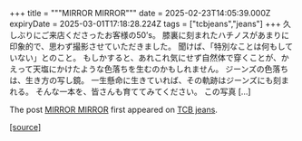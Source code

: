 +++
title = """MIRROR MIRROR"""
date = 2025-02-23T14:05:39.000Z
expiryDate = 2025-03-01T17:18:28.224Z
tags = ["tcbjeans","jeans"]
+++
久しぶりにご来店くださったお客様の50’s。 膝裏に刻まれたハチノスがあまりに印象的で、思わず撮影させていただきました。 聞けば、「特別なことは何もしていない」とのこと。 もしかすると、あれこれ気にせず自然体で穿くことが、かえって天塩にかけたような色落ちを生むのかもしれません。 ジーンズの色落ちは、生き方の写し鏡。 一生懸命に生きていれば、その軌跡はジーンズにも刻まれる。 そんな一本を、皆さんも育ててみてください。 この写真 \[…\]

The post [MIRROR MIRROR](http://tcbjeans.com/2025/02/23/51343) first appeared on [TCB jeans](http://tcbjeans.com).

[[source]](http://tcbjeans.com/2025/02/23/51343)
